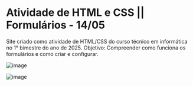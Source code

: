 # Atividade de HTML e CSS || Formulários - 14/05
 Site criado como atividade de HTML/CSS do curso técnico em informática no 1° bimestre do ano de 2025.
 Objetivo: Compreender como funciona os formulários e como criar e configurar.

 ![image](https://github.com/user-attachments/assets/9027d604-6144-496b-8590-bb1867fceb31)

![image](https://github.com/user-attachments/assets/bc536f42-c1f1-4cc3-abec-6d31cbf38f18)
